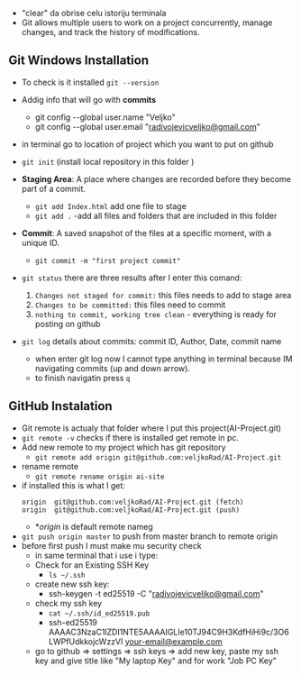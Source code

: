 * "clear" da obrise celu istoriju terminala
* Git allows multiple users to work on a project concurrently, manage changes, and track the history of modifications.

##  Git Windows Installation

* To check is it installed  ```git --version```
* Addig info that will go with **commits**
    * git config --global user.name "Veljko"
    * git config --global user.email "radivojevicveljko@gmail.com"
    
* in terminal go to location of project which you want to put on github
* ```git init```  (install local repository in this folder )
* **Staging Area**: A place where changes are recorded before they become part of a commit.
    * ```git add Index.html``` add one file to stage
    * ```git add .``` -add all files and folders that are included in this folder
* **Commit**: A saved snapshot of the files at a specific moment, with a unique ID.
    * ```git commit -m "first project commit"```
* ```git status``` there are three results after I enter this comand:
    1. ```Changes not staged for commit:``` this files needs to add to stage area
    2. ```Changes to be committed:``` this files need to commit
    3. ```nothing to commit, working tree clean``` - everything is ready for posting on github
* ```git log``` details about  commits: commit ID, Author, Date, commit name
    * when enter git log now I cannot type anything in terminal because IM navigating commits (up and down arrow).
    * to finish navigatin press ```q```

## GitHub Instalation
* Git remote is actualy that folder where I put this project(AI-Project.git)
*  ```git remote -v``` checks if there is installed get remote in pc.
* Add new remote to my project which has git repository
    * ```git remote add origin git@github.com:veljkoRad/AI-Project.git```
* rename remote
    * ```git remote rename origin ai-site```
* if installed this is what I get:
    ```
    origin  git@github.com:veljkoRad/AI-Project.git (fetch)
    origin  git@github.com:veljkoRad/AI-Project.git (push)
    ```
    * **origin* is default remote nameg
* ```git push origin master``` to push from master branch to remote origin
* before first push I must make mu security check
    *  in same terminal that i use i type:
    * Check for an Existing SSH Key
        * ```ls ~/.ssh```
    * create new ssh key:
        * ssh-keygen -t ed25519 -C "radivojevicveljko@gmail.com"
    * check my ssh key
        * ```cat ~/.ssh/id_ed25519.pub```
        * ssh-ed25519 AAAAC3NzaC1lZDI1NTE5AAAAIGLIe10TJ94C9H3KdfHiHi9c/3O6LWPfUdkkojcWzzVI your-email@example.com
    * go to github => settings => ssh keys => add new key, paste my ssh key and give title like "My laptop Key" and for work "Job PC Key"






